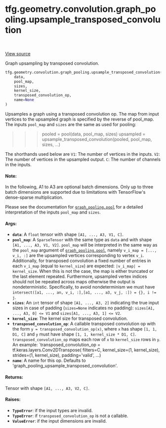 <div itemscope itemtype="http://developers.google.com/ReferenceObject">
<meta itemprop="name" content="tfg.geometry.convolution.graph_pooling.upsample_transposed_convolution" />
<meta itemprop="path" content="Stable" />
</div>

# tfg.geometry.convolution.graph_pooling.upsample_transposed_convolution

<table class="tfo-notebook-buttons tfo-api" align="left">
</table>

<a target="_blank" href="https://github.com/tensorflow/graphics/blob/master/tensorflow_graphics/geometry/convolution/graph_pooling.py">View
source</a>

Graph upsampling by transposed convolution.

```python
tfg.geometry.convolution.graph_pooling.upsample_transposed_convolution(
    data,
    pool_map,
    sizes,
    kernel_size,
    transposed_convolution_op,
    name=None
)
```

<!-- Placeholder for "Used in" -->

Upsamples a graph using a transposed convolution op. The map from input vertices
to the upsampled graph is specified by the reverse of pool_map. The inputs
`pool_map` and `sizes` are the same as used for pooling:

> > > pooled = pool(data, pool_map, sizes) upsampled =
> > > upsample_transposed_convolution(pooled, pool_map, sizes, ...)

The shorthands used below are `V1`: The number of vertices in the inputs. `V2`:
The number of vertices in the upsampled output. `C`: The number of channels in
the inputs.

#### Note:

In the following, A1 to A3 are optional batch dimensions. Only up to three batch
dimensions are supported due to limitations with TensorFlow's dense-sparse
multiplication.

Please see the documentation for
<a href="../../../../tfg/geometry/convolution/graph_pooling/pool.md"><code>graph_pooling.pool</code></a>
for a detailed interpretation of the inputs `pool_map` and `sizes`.

#### Args:

*   <b>`data`</b>: A `float` tensor with shape `[A1, ..., A3, V1, C]`.
*   <b>`pool_map`</b>: A `SparseTensor` with the same type as `data` and with
    shape `[A1, ..., A3, V1, V2]`. `pool_map` will be interpreted in the same
    way as the `pool_map` argument of
    <a href="../../../../tfg/geometry/convolution/graph_pooling/pool.md"><code>graph_pooling.pool</code></a>,
    namely `v_i_map = [..., v_i, :]` are the upsampled vertices corresponding to
    vertex `v_i`. Additionally, for transposed convolution a fixed number of
    entries in each `v_i_map` (equal to `kernel_size`) are expected:
    `|v_i_map| = kernel_size`. When this is not the case, the map is either
    truncated or the last element repeated. Furthermore, upsampled vertex
    indices should not be repeated across maps otherwise the output is
    nondeterministic. Specifically, to avoid nondeterminism we must have
    `intersect([a1, ..., an, v_i, :],[a1, ..., a3, v_j, :]) = {}, i != j`.
*   <b>`sizes`</b>: An `int` tensor of shape `[A1, ..., A3, 2]` indicating the
    true input sizes in case of padding (`sizes=None` indicates no padding):
    `sizes[A1, ..., A3, 0] <= V1` and `sizes[A1, ..., A3, 1] <= V2`.
*   <b>`kernel_size`</b>: The kernel size for transposed convolution.
*   <b>`transposed_convolution_op`</b>: A callable transposed convolution op
    with the form `y = transposed_convolution_op(x)`, where `x` has shape `[1,
    1, D1, C]` and `y` must have shape `[1, 1, kernel_size * D1, C]`.
    `transposed_convolution_op` maps each row of `x` to `kernel_size` rows in
    `y`. An example: `transposed_convolution_op =
    tf.keras.layers.Conv2DTranspose( filters=C, kernel_size=(1, kernel_size),
    strides=(1, kernel_size), padding='valid', ...)
*   <b>`name`</b>: A name for this op. Defaults to
    'graph_pooling_upsample_transposed_convolution'.

#### Returns:

Tensor with shape `[A1, ..., A3, V2, C]`.

#### Raises:

*   <b>`TypeError`</b>: if the input types are invalid.
*   <b>`TypeError`</b>: if `transposed_convolution_op` is not a callable.
*   <b>`ValueError`</b>: if the input dimensions are invalid.
